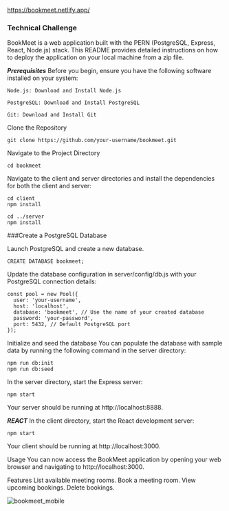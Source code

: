 https://bookmeet.netlify.app/

### Technical Challenge
BookMeet is a web application built with the PERN (PostgreSQL, Express, React, Node.js) stack. This README provides detailed instructions on how to deploy the application on your local machine from a zip file.

***Prerequisites***
Before you begin, ensure you have the following software installed on your system:

```
Node.js: Download and Install Node.js
```
```
PostgreSQL: Download and Install PostgreSQL
```
```
Git: Download and Install Git
```
Clone the Repository
```
git clone https://github.com/your-username/bookmeet.git
```
Navigate to the Project Directory

```
cd bookmeet
```
Navigate to the client and server directories and install the dependencies for both the client and server:
```
cd client
npm install
```
```
cd ../server
npm install
```

###Create a PostgreSQL Database

Launch PostgreSQL and create a new database.
```
CREATE DATABASE bookmeet;
```
Update the database configuration in server/config/db.js with your PostgreSQL connection details:
```
const pool = new Pool({
  user: 'your-username',
  host: 'localhost',
  database: 'bookmeet', // Use the name of your created database
  password: 'your-password',
  port: 5432, // Default PostgreSQL port
});
```
Initialize and seed the database
You can populate the database with sample data by running the following command in the server directory:

```
npm run db:init
npm run db:seed
```
In the server directory, start the Express server:
```
npm start
```
Your server should be running at http://localhost:8888.

***REACT***
In the client directory, start the React development server:
```
npm start
```
Your client should be running at http://localhost:3000.

Usage
You can now access the BookMeet application by opening your web browser and navigating to http://localhost:3000.

Features
List available meeting rooms.
Book a meeting room.
View upcoming bookings.
Delete bookings.


![bookmeet_mobile](https://github.com/r0nn13g/Meeting-app-take-home-challenge/assets/86433181/2697420c-2db7-4b41-815e-dfb3acb909a5)

